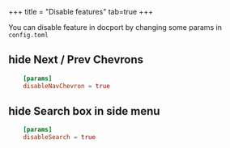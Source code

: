 +++
title = "Disable features"
tab=true
+++

You can disable feature in docport by changing some params in `config.toml`


## hide Next / Prev Chevrons
```toml
	[params]
	disableNavChevron = true
```

## hide Search box in side menu
```toml
	[params]
	disableSearch = true
```
